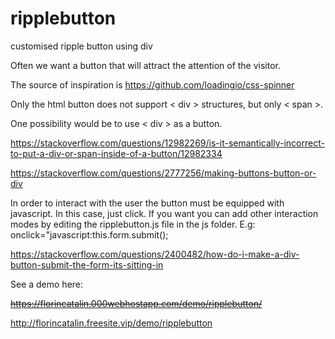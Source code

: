 # ripplebutton
customised ripple button using div

Often we want a button that will attract the attention of the visitor.

The source of inspiration is
https://github.com/loadingio/css-spinner

Only the html button does not support < div > structures, but only < span >.

One possibility would be to use < div > as a button.

https://stackoverflow.com/questions/12982269/is-it-semantically-incorrect-to-put-a-div-or-span-inside-of-a-button/12982334

https://stackoverflow.com/questions/2777256/making-buttons-button-or-div

In order to interact with the user the button must be equipped with javascript. In this case, just click. If you want you can add other interaction modes by editing the ripplebutton.js file in the js folder. E.g: onclick="javascript:this.form.submit();

https://stackoverflow.com/questions/2400482/how-do-i-make-a-div-button-submit-the-form-its-sitting-in

See a demo here:

~~https://florincatalin.000webhostapp.com/demo/ripplebutton/~~

http://florincatalin.freesite.vip/demo/ripplebutton
